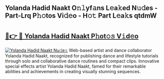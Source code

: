 ## Yolanda Hadid Naakt O𝚗𝚕yf𝚊ns L𝚎a𝚔ed N𝚞𝚍es - Part-Lrq P𝚑𝚘tos Vi𝚍𝚎o - H𝚘𝚝 Part L𝚎a𝚔s qtdmW

# <h2><a href="http://kf6fk8.oniu.top/?m=Yolanda+Hadid+Naakt">🔗👉 🔴 Yolanda Hadid Naakt P𝚑ot𝚘𝚜 V𝚒d𝚎o</a></h2>

[![Yolanda Hadid Naakt Nu𝚍e𝚜](https://i.imgur.com/0qMVB7G.gif)](http://kf6fk8.oniu.top/?m=Yolanda+Hadid+Naakt)
Web-based artist and dance collaborator Yolanda Hadid Naakt, recognized for publishing dance and lifestyle tutorials through solo and collaborative dance routines and compact clips. Innovative special effects artist Yolanda Hadid Naakt, famed for their remarkable abilities and achievements in creating visually stunning sequences.  
